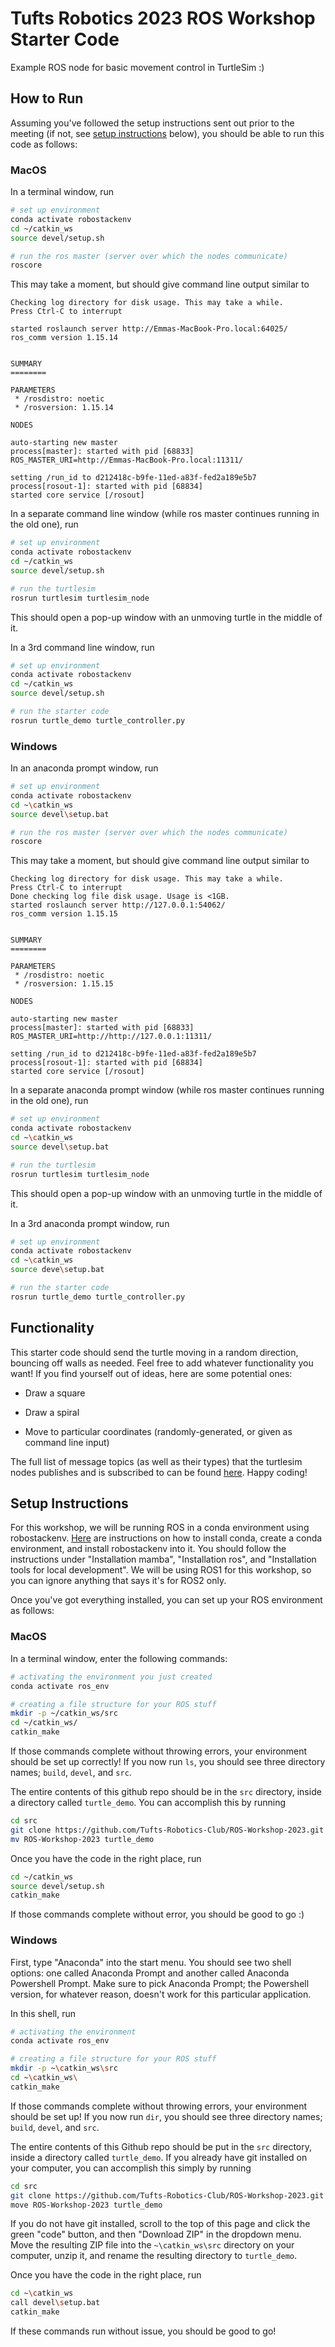 # Tufts Robotics 2023 ROS Workshop Starter Code

Example ROS node for basic movement control in TurtleSim :)

## How to Run
Assuming you've followed the setup instructions sent out prior to the meeting (if not, see [setup instructions](#setup-instructions) below), you should be able to run this code as follows:

### MacOS
In a terminal window, run

```sh
# set up environment
conda activate robostackenv
cd ~/catkin_ws
source devel/setup.sh

# run the ros master (server over which the nodes communicate)
roscore
```

This may take a moment, but should give command line output similar to
```bsh
Checking log directory for disk usage. This may take a while.
Press Ctrl-C to interrupt

started roslaunch server http://Emmas-MacBook-Pro.local:64025/
ros_comm version 1.15.14


SUMMARY
========

PARAMETERS
 * /rosdistro: noetic
 * /rosversion: 1.15.14

NODES

auto-starting new master
process[master]: started with pid [68833]
ROS_MASTER_URI=http://Emmas-MacBook-Pro.local:11311/

setting /run_id to d212418c-b9fe-11ed-a83f-fed2a189e5b7
process[rosout-1]: started with pid [68834]
started core service [/rosout]
```

In a separate command line window (while ros master continues running in the old one), run
```sh
# set up environment
conda activate robostackenv
cd ~/catkin_ws
source devel/setup.sh

# run the turtlesim
rosrun turtlesim turtlesim_node
```
This should open a pop-up window with an unmoving turtle in the middle of it.

In a 3rd command line window, run
```sh
# set up environment
conda activate robostackenv
cd ~/catkin_ws
source devel/setup.sh

# run the starter code
rosrun turtle_demo turtle_controller.py
```

### Windows

In an anaconda prompt window, run

```sh
# set up environment
conda activate robostackenv
cd ~\catkin_ws
source devel\setup.bat

# run the ros master (server over which the nodes communicate)
roscore
```

This may take a moment, but should give command line output similar to
```
Checking log directory for disk usage. This may take a while.
Press Ctrl-C to interrupt
Done checking log file disk usage. Usage is <1GB.
started roslaunch server http://127.0.0.1:54062/
ros_comm version 1.15.15


SUMMARY
========

PARAMETERS
 * /rosdistro: noetic
 * /rosversion: 1.15.15

NODES

auto-starting new master
process[master]: started with pid [68833]
ROS_MASTER_URI=http://http://127.0.0.1:11311/

setting /run_id to d212418c-b9fe-11ed-a83f-fed2a189e5b7
process[rosout-1]: started with pid [68834]
started core service [/rosout]
```

In a separate anaconda prompt window (while ros master continues running in the old one), run
```sh
# set up environment
conda activate robostackenv
cd ~\catkin_ws
source devel\setup.bat

# run the turtlesim
rosrun turtlesim turtlesim_node
```
This should open a pop-up window with an unmoving turtle in the middle of it.

In a 3rd anaconda prompt window, run
```sh
# set up environment
conda activate robostackenv
cd ~\catkin_ws
source deve\setup.bat

# run the starter code
rosrun turtle_demo turtle_controller.py
```

## Functionality

This starter code should send the turtle moving in a random direction, bouncing off walls as needed. Feel free to add whatever functionality you want! If you find yourself out of ideas, here are some potential ones:

- Draw a square

- Draw a spiral

- Move to particular coordinates (randomly-generated, or given as command line input)

The full list of message topics (as well as their types) that the turtlesim nodes publishes and is subscribed to can be found [here](http://wiki.ros.org/turtlesim). Happy coding!

## Setup Instructions

For this workshop, we will be running ROS in a conda environment using robostackenv. [Here](https://robostack.github.io/GettingStarted.html) are instructions on how to install conda, create a conda environment, and install robostackenv into it. You should follow the instructions under "Installation mamba", "Installation ros", and "Installation tools for local development". We will be using ROS1 for this workshop, so you can ignore anything that says it's for ROS2 only.

Once you've got everything installed, you can set up your ROS environment as follows:

### MacOS

In a terminal window, enter the following commands:

```sh
# activating the environment you just created
conda activate ros_env

# creating a file structure for your ROS stuff
mkdir -p ~/catkin_ws/src
cd ~/catkin_ws/
catkin_make
```
If those commands complete without throwing errors, your environment should be set up correctly! If you now run `ls`, you should see three directory names; `build`, `devel`, and `src`.

The entire contents of this github repo should be in the `src` directory, inside a directory called `turtle_demo`. You can accomplish this by running
```sh
cd src
git clone https://github.com/Tufts-Robotics-Club/ROS-Workshop-2023.git
mv ROS-Workshop-2023 turtle_demo
```
Once you have the code in the right place, run

```sh
cd ~/catkin_ws
source devel/setup.sh
catkin_make
```

If those commands complete without error, you should be good to go :)

### Windows
First, type "Anaconda" into the start menu. You should see two shell options: one called Anaconda Prompt and another called Anaconda Powershell Prompt. Make sure to pick Anaconda Prompt; the Powershell version, for whatever reason, doesn't work for this particular application.

In this shell, run

```sh
# activating the environment
conda activate ros_env

# creating a file structure for your ROS stuff
mkdir -p ~\catkin_ws\src
cd ~\catkin_ws\
catkin_make
```

If those commands complete without throwing errors, your environment should be set up! If you now run `dir`, you should see three directory names; `build`, `devel`, and `src`.

The entire contents of this Github repo should be put in the `src` directory, inside a directory called `turtle_demo`. If you already have git installed on your computer, you can accomplish this simply by running
```sh
cd src
git clone https://github.com/Tufts-Robotics-Club/ROS-Workshop-2023.git
move ROS-Workshop-2023 turtle_demo
```

If you do not have git installed, scroll to the top of this page and click the green "code" button, and then "Download ZIP" in the dropdown menu. Move the resulting ZIP file into the `~\catkin_ws\src` directory on your computer, unzip it, and rename the resulting directory to `turtle_demo`.

Once you have the code in the right place, run

```sh
cd ~\catkin_ws
call devel\setup.bat
catkin_make
```

If these commands run without issue, you should be good to go!
